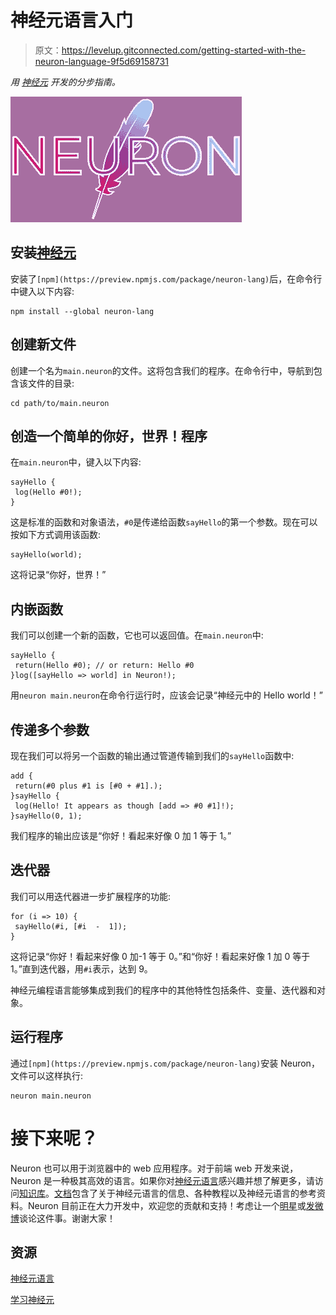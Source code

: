 # 神经元语言入门

> 原文：<https://levelup.gitconnected.com/getting-started-with-the-neuron-language-9f5d69158731>

*用* [*神经元*](https://github.com/underpig1/neuron-lang) *开发的分步指南。*

![](img/cd30c11cda0de19539fcddd82092e235.png)

## 安装[神经元](https://github.com/underpig1/neuron-lang)

安装了`[npm](https://preview.npmjs.com/package/neuron-lang)`后，在命令行中键入以下内容:

```
npm install --global neuron-lang
```

## 创建新文件

创建一个名为`main.neuron`的文件。这将包含我们的程序。在命令行中，导航到包含该文件的目录:

```
cd path/to/main.neuron
```

## 创造一个简单的你好，世界！程序

在`main.neuron`中，键入以下内容:

```
sayHello {
 log(Hello #0!);
}
```

这是标准的函数和对象语法，`#0`是传递给函数`sayHello`的第一个参数。现在可以按如下方式调用该函数:

```
sayHello(world);
```

这将记录“你好，世界！”

## 内嵌函数

我们可以创建一个新的函数，它也可以返回值。在`main.neuron`中:

```
sayHello {
 return(Hello #0); // or return: Hello #0
}log([sayHello => world] in Neuron!);
```

用`neuron main.neuron`在命令行运行时，应该会记录“神经元中的 Hello world！”

## 传递多个参数

现在我们可以将另一个函数的输出通过管道传输到我们的`sayHello`函数中:

```
add {
 return(#0 plus #1 is [#0 + #1].);
}sayHello {
 log(Hello! It appears as though [add => #0 #1]!);
}sayHello(0, 1);
```

我们程序的输出应该是“你好！看起来好像 0 加 1 等于 1。”

## 迭代器

我们可以用迭代器进一步扩展程序的功能:

```
for (i => 10) {
 sayHello(#i, [#i  -  1]);
}
```

这将记录“你好！看起来好像 0 加-1 等于 0。”和“你好！看起来好像 1 加 0 等于 1。”直到迭代器，用`#i`表示，达到 9。

神经元编程语言能够集成到我们的程序中的其他特性包括条件、变量、迭代器和对象。

## 运行程序

通过`[npm](https://preview.npmjs.com/package/neuron-lang)`安装 Neuron，文件可以这样执行:

```
neuron main.neuron
```

# 接下来呢？

Neuron 也可以用于浏览器中的 web 应用程序。对于前端 web 开发来说，Neuron 是一种极其高效的语言。如果你对[神经元语言](https://github.com/underpig1/neuron-lang)感兴趣并想了解更多，请访问[知识库](https://github.com/underpig1/neuron-lang)。[文档](https://neuron-lang.readthedocs.io/en/master/)包含了关于神经元语言的信息、各种教程以及神经元语言的参考资料。Neuron 目前正在大力开发中，欢迎您的贡献和支持！考虑让一个[明星](https://github.com/underpig1/neuron-lang)或[发微博](https://twitter.com/intent/tweet?text=Check%20out%20the%20Neuron%20programming%20language%20for%20front-end%20web%20development:%20https://github.com/underpig1/neuron-lang)谈论这件事。谢谢大家！

## 资源

[神经元语言](https://github.com/underpig1/neuron-lang)

[学习神经元](https://neuron-lang.readthedocs.io/en/master/)
